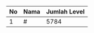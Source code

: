| No | Nama            | Jumlah Level |
|----|-----------------|--------------|
| 1  | #    |    5784        |
